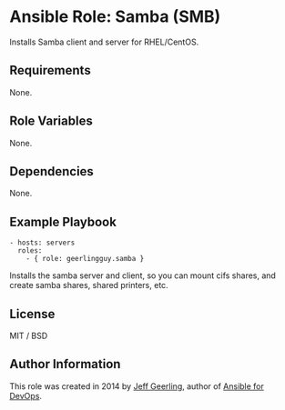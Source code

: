 # Ansible Role: Samba (SMB)

Installs Samba client and server for RHEL/CentOS.

## Requirements

None.

## Role Variables

None.

## Dependencies

None.

## Example Playbook

    - hosts: servers
      roles:
        - { role: geerlingguy.samba }

Installs the samba server and client, so you can mount cifs shares, and create samba shares, shared printers, etc.

## License

MIT / BSD

## Author Information

This role was created in 2014 by [Jeff Geerling](http://jeffgeerling.com/), author of [Ansible for DevOps](http://ansiblefordevops.com/).
